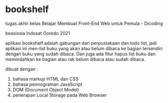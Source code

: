 # bookshelf
tugas akhir kelas Belajar Membuat Front-End Web untuk Pemula - Dicoding

beasiswa Indosat Ooredo 2021

aplikasi bookshelf adalah gabungan dari perpustakaan dan todo list, jadi aplikasi ini men-list buku yang akan atau belum dibaca ke bagian tersendiri dengan buku yang sudah dibaca. Dan juga ada fitur hapus list buku dan memindahkan ke bagian atau rak belum dibaca atau sudah dibaca.

dibuat dengan :
1. bahasa markup HTML dan CSS
2. bahasa pemrograman JavaScript
3. DOM (Document Object Model)
4. penerapan Local Storage pada Web Browser
